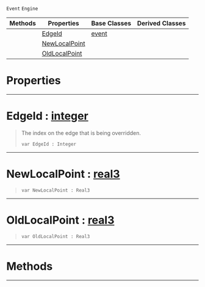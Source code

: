  `Event` `Engine`



|Methods|Properties|Base Classes|Derived Classes|
|---|---|---|---|
| |[ EdgeId](https://github.com/PlasmaEngine/PlasmaDocs/tree/master/docs/C%2B%2B/code_reference/class_reference/objectlinkpointchangedevent.markdown#edgeid-plasma-engine-docum)|[event](https://github.com/PlasmaEngine/PlasmaDocs/tree/master/docs/C%2B%2B/code_reference/class_reference/event.markdown)| |
| |[ NewLocalPoint](https://github.com/PlasmaEngine/PlasmaDocs/tree/master/docs/C%2B%2B/code_reference/class_reference/objectlinkpointchangedevent.markdown#newlocalpoint-plasma-engin)| | |
| |[ OldLocalPoint](https://github.com/PlasmaEngine/PlasmaDocs/tree/master/docs/C%2B%2B/code_reference/class_reference/objectlinkpointchangedevent.markdown#oldlocalpoint-plasma-engin)| | |


 #  Properties


---  
 #  EdgeId : [integer](https://github.com/PlasmaEngine/PlasmaDocs/tree/master/docs/C%2B%2B/code_reference/lightning_base_types/integer.markdown)

> The index on the edge that is being overridden.
> ``` lang=cpp, name=Lightning
> var EdgeId : Integer


---  
 #  NewLocalPoint : [real3](https://github.com/PlasmaEngine/PlasmaDocs/tree/master/docs/C%2B%2B/code_reference/lightning_base_types/real3.markdown)

> 
> ``` lang=cpp, name=Lightning
> var NewLocalPoint : Real3


---  
 #  OldLocalPoint : [real3](https://github.com/PlasmaEngine/PlasmaDocs/tree/master/docs/C%2B%2B/code_reference/lightning_base_types/real3.markdown)

> 
> ``` lang=cpp, name=Lightning
> var OldLocalPoint : Real3


---  
 #  Methods


---  
 

 
